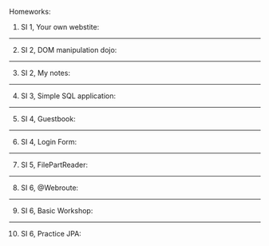 Homeworks:
1) SI 1, Your own webstite:

_________________________
2) SI 2, DOM manipulation dojo:

__________________________
3) SI 2, My notes:

__________________________
4) SI 3, Simple SQL application:

__________________________
5) SI 4, Guestbook:

__________________________
6) SI 4, Login Form:

__________________________
7) SI 5, FilePartReader:

__________________________
8) SI 6, @Webroute:

__________________________
9) SI 6, Basic Workshop:

__________________________
10) SI 6, Practice JPA:

